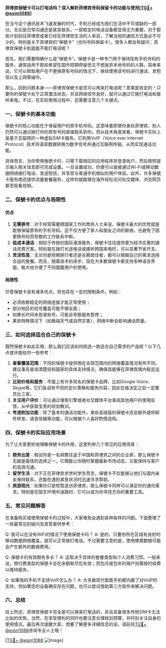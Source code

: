 **菲律宾保號卡可以打电话吗？深入解析菲律宾号码保留卡的功能与使用[[TG💪+ @esim1088](https://t.me/s/esim1088)]**

在当今这个通讯技术飞速发展的时代，手机已经成为我们生活中不可或缺的一部分。无论是日常沟通还是紧急联系，一部稳定的电话设备都显得尤为重要。对于那些计划前往菲律宾或者已经在菲律宾生活的人来说，了解当地的通信方式是必不可少的。特别是关于菲律宾的“保號卡”（也叫号码保留卡），很多人都会有疑问：菲律宾保號卡到底能不能打电话呢？

首先，我们需要明确什么是“保號卡”。保號卡是一种专门用于保持现有手机号码的服务，通常适用于那些希望在国外短期停留但又不想放弃本地号码的人群。简单来说，它可以帮助用户在不更换原有号码的情况下，继续使用该号码进行通话、发短信以及上网等操作。

那么，回到问题本身——菲律宾保號卡是否可以用来打电话呢？答案是肯定的！只要你的保號卡处于正常激活状态，并且网络信号良好，就可以通过它拨打电话和接听来电。不过，在实际使用过程中，还需要注意几个关键点。

### **一、保號卡的基本功能**

保號卡的核心功能在于保留用户的原手机号码。这意味着即使你身处菲律宾，别人仍然可以通过拨打你的原有号码直接联系到你。而从技术角度来看，保號卡实际上是基于互联网的一种虚拟SIM卡服务。它利用VoIP（Voice over Internet Protocol）技术将语音数据转换为数字信号并通过互联网传输，从而实现通话功能。

具体而言，当你使用保號卡时，只需下载相应的应用程序并登录账户，然后按照提示输入相关信息即可完成设置。一旦设置成功，你便可以直接通过Wi-Fi或移动数据网络拨打电话、发送短信，并享受与普通手机相似的用户体验。此外，许多保號卡服务商还提供流量套餐服务，这样你就能够在海外轻松访问社交媒体、浏览网页甚至观看视频。

### **二、保號卡的优点与局限性**

#### **优点**
1. **无需换号**：对于经常需要跨国家工作的商务人士来说，保號卡最大的优势就是能够保留原有的手机号码。这不仅方便了家人和朋友之间的联络，也避免了因更换号码而导致的工作联系中断。
2. **低成本通话**：相较于传统的国际漫游服务，保號卡往往提供更为经济实惠的通话资费方案。特别是在拨打长途电话或接听跨国来电时，可以显著节省开支。
3. **灵活性高**：无论你是短期旅行者还是长期居住者，都可以根据自己的需求选择合适的套餐。而且，随着技术的进步，现在大多数保號卡都支持多种语言界面，极大地方便了不同国籍用户的使用。

#### **局限性**
尽管保號卡具有诸多优点，但也存在一定的限制条件。例如：
- 必须依赖稳定的网络连接才能正常使用；
- 部分地区的信号覆盖可能不够全面；
- 如果长时间未登录账号，可能会导致服务暂停；
- 某些特殊情况下（如极端天气或自然灾害），网络中断会影响通话质量。

### **三、如何选择适合自己的保號卡**

既然保號卡如此实用，那么我们应该如何挑选一款适合自己需求的产品呢？以下几点或许能给你一些参考：

1. **查看覆盖范围**：不同的保號卡提供商在全球范围内的网络覆盖情况有所不同。建议事先查询清楚目标国家的具体支持情况，确保其能够在菲律宾境内稳定运行。
2. **比较价格和服务**：市面上有许多知名的保號卡品牌，比如Google Voice、Skype等。它们各自有不同的定价策略和服务内容，因此在做决定之前一定要货比三家。
3. **关注用户评价**：可以通过搜索引擎或者社交媒体平台查阅其他用户的使用反馈，从中获取宝贵的经验教训。
4. **考虑附加功能**：除了基本的通话功能外，某些高级版的保號卡还会额外提供邮件转发、语音信箱等功能，可以根据个人喜好酌情选购。

### **四、保號卡的实际应用场景**

为了让大家更好地理解保號卡的作用，这里列举几个常见的应用场景：

1. **商务出差**：假设你是一名频繁往返于中国和菲律宾之间的企业家，那么保號卡无疑是最佳的选择之一。它既能让你随时掌握最新市场动态，又能保持与客户的高效沟通。
2. **留学生活**：对于正在菲律宾求学的学生而言，保號卡不仅能够让他们与国内亲友保持联系，还能在遇到紧急状况时迅速寻求帮助。
3. **旅游观光**：如果你只是短暂造访菲律宾，那么保號卡同样可以满足你的通讯需求。特别是在陌生环境中迷路时，它可以成为你寻找方向的重要工具。

### **五、常见问题解答**

在准备购买或使用保號卡的过程中，大家难免会遇到各种各样的问题。下面整理了一些最常见的疑问及其答案供参考：

Q: 我可以在没有WiFi的情况下使用保號卡吗？
A: 是的，只要你所在区域有良好的移动数据网络覆盖，就可以正常拨打电话。不过需要注意的是，使用蜂窝数据可能会产生额外的数据费用。

Q: 保號卡的有效期有多长？
A: 这取决于具体的套餐类型和个人消费习惯。一般来说，预付费类型的保號卡会在余额耗尽后失效；而包月或包年的用户则需按时续费以维持服务。

Q: 如果我的手机不支持VoIP怎么办？
A: 大多数现代智能手机都内置了对VoIP的支持，但如果您的设备确实存在问题，也可以尝试借助第三方软件来解决问题。

### **六、总结**

综上所述，菲律宾保號卡完全是可以用来打电话的，并且具备很多传统SIM卡无法比拟的优势。当然，在享受便利的同时也要注意合理规划预算，并时刻关注自身的使用情况。最后再次提醒大家，想要了解更多详细信息的话，请前往[TG💪+ @esim1088](https://t.me/s/esim1088)咨询专业人士哦！

[[TG💪+ @esim1088](https://t.me/s/esim1088) ![Image](https://i.postimg.cc/4NQfJmqS/Snipaste-2025-05-13-00-14-12.png)]